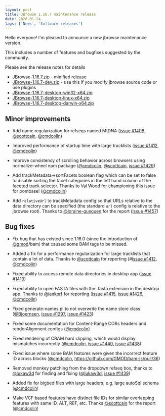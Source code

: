 ```yaml
---
layout: post
title: JBrowse 1.16.7 maintenance release
date: 2020-01-24
tags: ['News', 'Software releases']
---
```


Hello everyone! I'm pleased to announce a new jbrowse maintenance version.

This includes a number of features and bugfixes suggested by the community.

Please see the release notes for details

- [JBrowse-1.16.7.zip](https://github.com/GMOD/jbrowse/releases/download/1.16.7-release/JBrowse-1.16.7.zip) -
  minified release
- [JBrowse-1.16.7-dev.zip](https://github.com/GMOD/jbrowse/archive/1.16.7-release.zip) -
  use this if you modify jbrowse source code or use plugins
- [JBrowse-1.16.7-desktop-win32-x64.zip](https://github.com/GMOD/jbrowse/releases/download/1.16.7-release/JBrowse-1.16.7-desktop-win32-x64.zip)
- [JBrowse-1.16.7-desktop-linux-x64.zip](https://github.com/GMOD/jbrowse/releases/download/1.16.7-release/JBrowse-1.16.7-desktop-linux-x64.zip)
- [JBrowse-1.16.7-desktop-darwin-x64.zip](https://github.com/GMOD/jbrowse/releases/download/1.16.7-release/JBrowse-1.16.7-desktop-darwin-x64.zip)

## Minor improvements

- Add name regularization for refseqs named MtDNA
  (<a href="https://github.com/gmod/jbrowse/pull/1408">issue #1408</a>,
  <a href="https://github.com/scottcain">@scottcain</a>,
  <a href="https://github.com/cmdcolin">@cmdcolin</a>)

- Improved performance of startup time with large tracklists
  (<a href="https://github.com/gmod/jbrowse/pull/1412">issue #1412</a>,
  <a href="https://github.com/cmdcolin">@cmdcolin</a>)

- Improve consistency of scrolling behavior across browsers using
  normalize-wheel npm package
  (<a href="https://github.com/cmdcolin">@cmdcolin</a>,
  <a href="https://github.com/scottcain">@scottcain</a>,
  <a href="https://github.com/gmod/jbrowse/pull/1429">issue #1429</a>)

- Add trackMetadata->sortFacets boolean flag which can be set to false to
  disable sorting the facet categories in the left hand column of the faceted
  track selector. Thanks to Val Wood for championing this issue for pombase!
  (<a href="https://github.com/cmdcolin">@cmdcolin</a>)

- Add `relativeUrl` to trackMetadata config so that URLs relative to the data
  directory can be specified (the standard `url` config is relative to the
  jbrowse root). Thanks to
  <a href="https://github.com/loraine-gueguen">@loraine-gueguen</a> for the
  report (<a href="https://github.com/gmod/jbrowse/issues/1457">issue #1457</a>)

## Bug fixes

- Fix bug that has existed since 1.16.0 (since the introduction of
  <a href="https://github.com/gmod">@gmod</a>/bam) that caused some BAM tags to
  be missed.

- Added a fix for a performance regularization for large tracklists that contain
  a lot of data. Thanks to <a href="https://github.com/scottcain">@scottcain</a>
  for reporting (#<a href="https://github.com/gmod/jbrowse/pull/1412">issue
  #1412</a>, <a href="https://github.com/cmdcolin">@cmdcolin</a>)

- Fixed ability to access remote data directories in desktop app
  (<a href="https://github.com/gmod/jbrowse/issues/1413">issue #1413</a>)

- Fixed ability to open FASTA files with the .fasta extension in the desktop
  app. Thanks to <a href="https://github.com/iankorf">@iankorf</a> for reporting
  (<a href="https://github.com/gmod/jbrowse/issues/1415">issue #1415</a>,
  <a href="https://github.com/gmod/jbrowse/pull/1426">issue #1426</a>,
  <a href="https://github.com/cmdcolin">@cmdcolin</a>)

- Fixed generate-names.pl to not overwrite the name store class
  (<a href="https://github.com/Bjoernsen">@Bjoernsen</a>,
  <a href="https://github.com/gmod/jbrowse/issues/1297">issue #1297</a>,
  <a href="https://github.com/gmod/jbrowse/pull/1423">issue #1423</a>)

- Fixed some documentation for Content-Range CORs headers and renderAlignment
  configs (<a href="https://github.com/cmdcolin">@cmdcolin</a>)

- Fixed rendering of CRAM hard clipping, which would display mismatches
  incorrectly (<a href="https://github.com/cmdcolin">@cmdcolin</a>,
  <a href="https://github.com/gmod/jbrowse/pull/1440">issue #1440</a>,
  <a href="https://github.com/gmod/jbrowse/issues/1438">issue #1438</a>)

- Fixed issue where some BAM features were given the incorrect feature ID across
  blocks (<a href="https://github.com/cmdcolin">@cmdcolin</a>,
  https://github.com/GMOD/bam-js/pull/36)

- Removed monkey patching from the dropdown refseq box, thanks to
  <a href="https://github.com/lukaw3d">@lukaw3d</a> for finding and fixing
  (<a href="https://github.com/lukaw3d">@lukaw3d</a>,
  <a href="https://github.com/gmod/jbrowse/pull/1439">issue #1439</a>)

- Added fix for bigbed files with large headers, e.g. large autoSql schema
  (<a href="https://github.com/cmdcolin">@cmdcolin</a>)

- Make VCF based features have distinct file IDs for similar overlapping
  features with same ID, ALT, REF, etc. Thanks
  <a href="https://github.com/scottcain">@scottcain</a> for the report
  (<a href="https://github.com/cmdcolin">@cmdcolin</a>)
